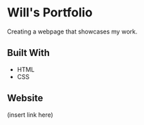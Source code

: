 # Will's Portfolio
Creating a webpage that showcases my work. 

## Built With
- HTML
- CSS

## Website
(insert link here)
